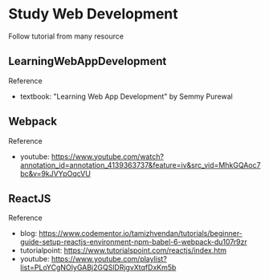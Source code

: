 # Study Web Development
Follow tutorial from many resource

## LearningWebAppDevelopment
Reference
- textbook: "Learning Web App Development" by Semmy Purewal

## Webpack
Reference
- youtube: https://www.youtube.com/watch?annotation_id=annotation_4139363737&feature=iv&src_vid=MhkGQAoc7bc&v=9kJVYpOqcVU

## ReactJS
Reference
- blog: https://www.codementor.io/tamizhvendan/tutorials/beginner-guide-setup-reactjs-environment-npm-babel-6-webpack-du107r9zr
- tutorialpoint: https://www.tutorialspoint.com/reactjs/index.htm
- youtube: https://www.youtube.com/playlist?list=PLoYCgNOIyGABj2GQSlDRjgvXtqfDxKm5b


